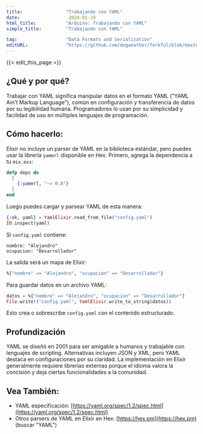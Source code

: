 ```yaml
---
title:                "Trabajando con YAML"
date:                  2024-01-19
html_title:           "Arduino: Trabajando con YAML"
simple_title:         "Trabajando con YAML"

tag:                  "Data Formats and Serialization"
editURL:              "https://github.com/dogweather/forkful/blob/master/content/es/elixir/working-with-yaml.md"
---
```


{{< edit_this_page >}}

## ¿Qué y por qué?

Trabajar con YAML significa manipular datos en el formato YAML ("YAML Ain't Markup Language"), común en configuración y transferencia de datos por su legibilidad humana. Programadores lo usan por su simplicidad y facilidad de uso en múltiples lenguajes de programación.

## Cómo hacerlo:

Elixir no incluye un parser de YAML en la biblioteca estándar, pero puedes usar la librería `yamerl` disponible en Hex. Primero, agrega la dependencia a tu `mix.exs`:

```elixir
defp deps do
  [
    {:yamerl, "~> 0.8"}
  ]
end
```

Luego puedes cargar y parsear YAML de esta manera:

```elixir
{:ok, yaml} = YamlElixir.read_from_file("config.yaml")
IO.inspect(yaml)
```

Si `config.yaml` contiene:

```
nombre: "Alejandro"
ocupacion: "Desarrollador"
```

La salida será un mapa de Elixir:

```elixir
%{"nombre" => "Alejandro", "ocupacion" => "Desarrollador"}
```

Para guardar datos en un archivo YAML:

```elixir
datos = %{"nombre" => "Alejandro", "ocupacion" => "Desarrollador"}
File.write!("config.yaml", YamlElixir.write_to_string(datos))
```

Esto crea o sobrescribe `config.yaml` con el contenido estructurado.

## Profundización

YAML se diseñó en 2001 para ser amigable a humanos y trabajable con lenguajes de scripting. Alternativas incluyen JSON y XML, pero YAML destaca en configuraciones por su claridad. La implementación en Elixir generalmente requiere librerías externas porque el idioma valora la concisión y deja ciertas funcionalidades a la comunidad.

## Vea También:

- YAML especificación: [https://yaml.org/spec/1.2/spec.html](https://yaml.org/spec/1.2/spec.html)
- Otros parsers de YAML en Elixir en Hex: [https://hex.pm](https://hex.pm) (buscar "YAML")
